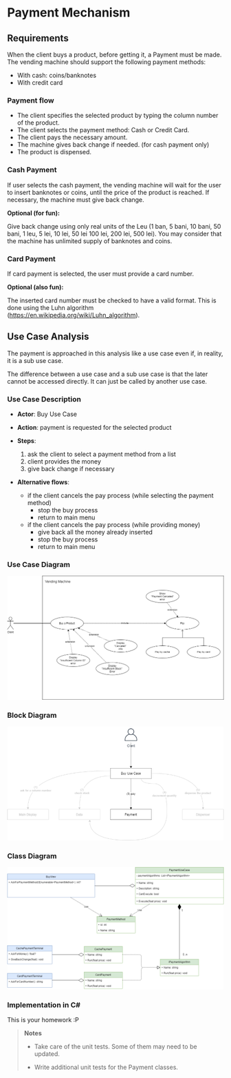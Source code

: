# Payment Mechanism

## Requirements

When the client buys a product, before getting it, a Payment must be made. The vending machine should support the following payment methods:

- With cash: coins/banknotes
- With credit card

### Payment flow

- The client specifies the selected product by typing the column number of the product.
- The client selects the payment method: Cash or Credit Card.
- The client pays the necessary amount.
- The machine gives back change if needed. (for cash payment only)
- The product is dispensed.

### Cash Payment

If user selects the cash payment, the vending machine will wait for the user to insert banknotes or coins, until the price of the product is reached. If necessary, the machine must give back change.

**Optional (for fun):**

Give back change using only real units of the Leu (1 ban, 5 bani, 10 bani, 50 bani, 1 leu, 5 lei, 10 lei, 50 lei 100 lei, 200 lei, 500 lei). You may consider that the machine has unlimited supply of banknotes and coins.

### Card Payment

If card payment is selected, the user must provide a card number.

**Optional (also fun):**

The inserted card number must be checked to have a valid format. This is done using the Luhn algorithm (https://en.wikipedia.org/wiki/Luhn_algorithm).

## Use Case Analysis

The payment is approached in this analysis like a use case even if, in reality, it is a sub use case.

The difference between a use case and a sub use case is that the later cannot be accessed directly. It can just be called by another use case.

### Use Case Description

- **Actor**: Buy Use Case
- **Action**: payment is requested for the selected product
- **Steps**:
  1. ask the client to select a payment method from a list
  2. client provides the money
  3. give back change if necessary

- **Alternative flows**:
  - if the client cancels the pay process (while selecting the payment method)
    - stop the buy process
    - return to main menu
  - if the client cancels the pay process (while providing money)
    - give back all the money already inserted
    - stop the buy process
    - return to main menu

### Use Case Diagram

![Use Case Diagram](README.resources/pay%20use%20case%20-%20use%20case%20diagram.drawio.png)

### Block Diagram

![Block Diagram](README.resources/pay%20use%20case%20-%20block%20diagram.drawio.png)

### Class Diagram

![Class Diagram](README.resources/pay%20use%20case%20-%20class%20diagram.drawio.png)

### Implementation in C#

This is your homework :P

> **Notes**
>
> - Take care of the unit tests. Some of them may need to be updated.
>
> - Write additional unit tests for the Payment classes.